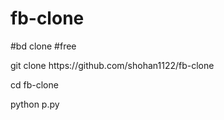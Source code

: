 # fb-clone
#bd clone
#free
<html>
<p>git clone https://github.com/shohan1122/fb-clone</p>
<p>cd fb-clone</p>
<p>python p.py</p>
